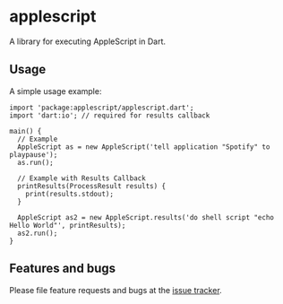 # applescript

A library for executing AppleScript in Dart.

## Usage

A simple usage example:

    import 'package:applescript/applescript.dart';
	import 'dart:io'; // required for results callback

	main() {
	  // Example
	  AppleScript as = new AppleScript('tell application "Spotify" to playpause');
	  as.run();
	  
	  // Example with Results Callback
	  printResults(ProcessResult results) {
	    print(results.stdout);
	  }
	  
	  AppleScript as2 = new AppleScript.results('do shell script "echo Hello World"', printResults);
	  as2.run();
	}

## Features and bugs

Please file feature requests and bugs at the [issue tracker][tracker].

[tracker]: https://github.com/csu/dart-applescript/issues

